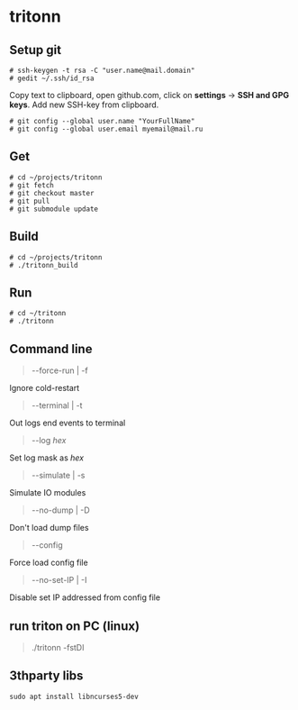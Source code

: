 # tritonn

## Setup git

    # ssh-keygen -t rsa -C "user.name@mail.domain"
    # gedit ~/.ssh/id_rsa

Copy text to clipboard, open github.com, click on **settings** -> **SSH and GPG keys**. Add new SSH-key from clipboard.

    # git config --global user.name "YourFullName"
    # git config --global user.email myemail@mail.ru

## Get ##
    # cd ~/projects/tritonn
    # git fetch
    # git checkout master
    # git pull
    # git submodule update

## Build ##
    # cd ~/projects/tritonn
    # ./tritonn_build

## Run ##
    # cd ~/tritonn
    # ./tritonn

## Command line ##
>--force-run | -f

Ignore cold-restart

>--terminal | -t

Out logs end events to terminal

>--log *hex*

Set log mask as *hex*

>--simulate | -s

Simulate IO modules

>--no-dump | -D

Don't load dump files

>--config <file>

Force load config file <file>

>--no-set-IP | -I

Disable set IP addressed from config file

## run triton on PC (linux) ##
> ./tritonn -fstDI

## 3thparty libs ##
    sudo apt install libncurses5-dev
